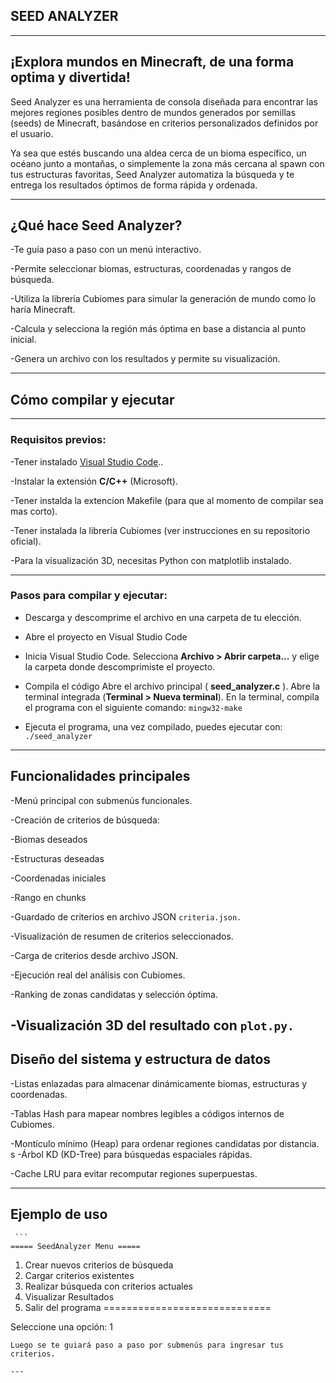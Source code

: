 ## SEED ANALYZER

---
## ¡Explora mundos en Minecraft, de una forma optima y divertida!

Seed Analyzer es una herramienta de consola diseñada para encontrar las mejores regiones posibles dentro de mundos generados por semillas (seeds) de Minecraft, basándose en criterios personalizados definidos por el usuario.

Ya sea que estés buscando una aldea cerca de un bioma específico, un océano junto a montañas, o simplemente la zona más cercana al spawn con tus estructuras favoritas, Seed Analyzer automatiza la búsqueda y te entrega los resultados óptimos de forma rápida y ordenada.

---
## ¿Qué hace Seed Analyzer?

-Te guía paso a paso con un menú interactivo.

-Permite seleccionar biomas, estructuras, coordenadas y rangos de búsqueda.

-Utiliza la librería Cubiomes para simular la generación de mundo como lo haría Minecraft.

-Calcula y selecciona la región más óptima en base a distancia al punto inicial.

-Genera un archivo con los resultados y permite su visualización.

---

##  Cómo compilar y ejecutar

---
### Requisitos previos:

-Tener instalado [Visual Studio Code](https://code.visualstudio.com/)..

-Instalar la extensión **C/C++** (Microsoft).

-Tener instalda la extencion Makefile (para que al momento de compilar sea mas corto).

-Tener instalada la librería Cubiomes (ver instrucciones en su repositorio oficial).

-Para la visualización 3D, necesitas Python con matplotlib instalado.

---
### Pasos para compilar y ejecutar:

- Descarga y descomprime el archivo en una carpeta de tu elección.
  
- Abre el proyecto en Visual Studio Code
  
- Inicia Visual Studio Code.
    Selecciona **Archivo > Abrir carpeta...** y elige la carpeta donde descomprimiste el proyecto.
  
- Compila el código
    Abre el archivo principal ( **seed_analyzer.c** ).
    Abre la terminal integrada (**Terminal > Nueva terminal**).
    En la terminal, compila el programa con el siguiente comando:
        ```
        mingw32-make
        ```
- Ejecuta el programa,
    una vez compilado, puedes ejecutar con:
        ```
        ./seed_analyzer
        ```

---
## Funcionalidades principales

 -Menú principal con submenús funcionales.

 -Creación de criterios de búsqueda:

 -Biomas deseados

 -Estructuras deseadas

 -Coordenadas iniciales

 -Rango en chunks

 -Guardado de criterios en archivo JSON 
    ```
    criteria.json.
    ```

 -Visualización de resumen de criterios seleccionados.

 -Carga de criterios desde archivo JSON.

 -Ejecución real del análisis con Cubiomes.

 -Ranking de zonas candidatas y selección óptima.

 -Visualización 3D del resultado con 
    ```
    plot.py.
    ```
---
## Diseño del sistema y estructura de datos

 -Listas enlazadas para almacenar dinámicamente biomas, estructuras y coordenadas.

 -Tablas Hash para mapear nombres legibles a códigos internos de Cubiomes.

 -Montículo mínimo (Heap) para ordenar regiones candidatas por distancia.
s
 -Árbol KD (KD-Tree) para búsquedas espaciales rápidas.

 -Cache LRU para evitar recomputar regiones superpuestas.

---
## Ejemplo de uso
     ```
    ===== SeedAnalyzer Menu =====
 1. Crear nuevos criterios de búsqueda
 2. Cargar criterios existentes
 3. Realizar búsqueda con criterios actuales
 4. Visualizar Resultados
 5. Salir del programa
 =============================

Seleccione una opción: 1
  ```
Luego se te guiará paso a paso por submenús para ingresar tus criterios.

---

